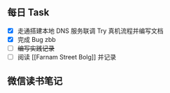 ## 每日 Task
- [x] 走通搭建本地  DNS 服务联调 Try 真机流程并编写文档
- [x] 完成 Bug zbb
- [ ] ~~编写实践记录~~
- [ ] 阅读 [[Farnam Street Bolg]] 并记录
## 微信读书笔记
<!-- start of weread -->


<!-- end of weread -->